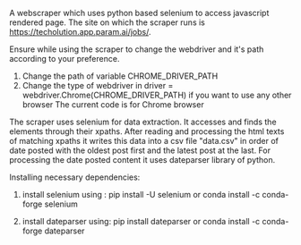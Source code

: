 A webscraper which uses python based selenium to access javascript rendered page. The site on which the scraper runs is https://techolution.app.param.ai/jobs/. 

Ensure while using the scraper to change the webdriver and it's path according to your preference.
  1) Change the path of variable CHROME_DRIVER_PATH
  2) Change the type of webdriver in driver = webdriver.Chrome(CHROME_DRIVER_PATH) if you want to use any other browser
The current code is for Chrome browser

The scraper uses selenium for data extraction. It accesses and finds the elements through their xpaths. After reading and processing the html texts of matching xpaths it writes this data into a csv file "data.csv" in order of date posted with the oldest post first and the latest post at the last. For processing the date posted content it uses dateparser library of python.

Installing necessary dependencies:
1) install selenium using :
   pip install -U selenium or conda install -c conda-forge selenium 

2) install dateparser using:
   pip install dateparser or conda install -c conda-forge dateparser
   
   
  
 
